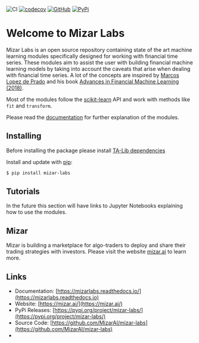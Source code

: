 ![CI](https://github.com/MizarAI/mizar-labs/workflows/CI/badge.svg?branch=master)
[![codecov](https://codecov.io/gh/MizarAI/mizar-labs/branch/master/graph/badge.svg?token=W6VKLA1OF9)](https://codecov.io/gh/MizarAI/mizar-labs)
[![GitHub](https://img.shields.io/github/license/mizarai/mizar-labs)](https://img.shields.io/github/license/mizarai/mizar-labs)
[![PyPi](https://img.shields.io/pypi/v/mizar-labs)](https://img.shields.io/pypi/v/mizar-labs)

# Welcome to Mizar Labs

Mizar Labs is an open source repository containing state of the art machine learning modules specifically designed for working with financial time series. These modules aim to assist the user with building financial machine learning models by taking into account the caveats that arise when dealing with financial time series. A lot of the concepts are inspired by [Marcos Lopez de Prado](https://www.quantresearch.org/) and his book [Advances in Financial Machine Learning (2018)](https://www.amazon.com/Advances-Financial-Machine-Learning-Marcos/dp/1119482089).

Most of the modules follow the [scikit-learn](https://scikit-learn.org/stable/) API and work with methods like `fit` and `transform`.

Please read the [documentation](https://mizarlabs.readthedocs.io/) for further explanation of the modules.

## Installing

Before installing the package please install [TA-Lib dependencies](https://mrjbq7.github.io/ta-lib/install.html)

Install and update with [pip](https://pip.pypa.io/en/stable/quickstart/):

```bash
$ pip install mizar-labs
```

## Tutorials

In the future this section will have links to Jupyter Notebooks explaining how to use the modules.

## Mizar

Mizar is building a marketplace for algo-traders to deploy and share their trading strategies with investors. Please visit the website [mizar.ai](https://mizar.ai/) to learn more.

## Links

- Documentation: [https://mizarlabs.readthedocs.io/](https://mizarlabs.readthedocs.io)
- Website: [https://mizar.ai/](https://mizar.ai/)
- PyPi Releases: [https://pypi.org/project/mizar-labs/](https://pypi.org/project/mizar-labs/)
- Source Code: [https://github.com/MizarAI/mizar-labs](https://github.com/MizarAI/mizar-labs)
- 
